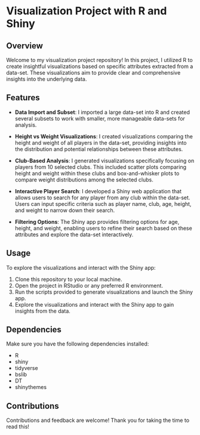 # Visualization Project with R and Shiny

## Overview

Welcome to my visualization project repository! In this project, I utilized R to create insightful visualizations based on specific attributes extracted from a data-set. These visualizations aim to provide clear and comprehensive insights into the underlying data.

## Features

-   **Data Import and Subset**: I imported a large data-set into R and created several subsets to work with smaller, more manageable data-sets for analysis.

-   **Height vs Weight Visualizations**: I created visualizations comparing the height and weight of all players in the data-set, providing insights into the distribution and potential relationships between these attributes.

-   **Club-Based Analysis**: I generated visualizations specifically focusing on players from 10 selected clubs. This included scatter plots comparing height and weight within these clubs and box-and-whisker plots to compare weight distributions among the selected clubs.

-   **Interactive Player Search**: I developed a Shiny web application that allows users to search for any player from any club within the data-set. Users can input specific criteria such as player name, club, age, height, and weight to narrow down their search.

-   **Filtering Options**: The Shiny app provides filtering options for age, height, and weight, enabling users to refine their search based on these attributes and explore the data-set interactively.

## Usage

To explore the visualizations and interact with the Shiny app:

1.  Clone this repository to your local machine.
2.  Open the project in RStudio or any preferred R environment.
3.  Run the scripts provided to generate visualizations and launch the Shiny app.
4.  Explore the visualizations and interact with the Shiny app to gain insights from the data.

## Dependencies

Make sure you have the following dependencies installed:

-   R
-   shiny
-   tidyverse
-   bslib
-   DT
-   shinythemes

## Contributions

Contributions and feedback are welcome! Thank you for taking the time to read this!
